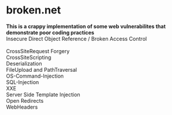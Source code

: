 # broken.net
<strong>This is a crappy implementation of some web vulnerabilites that demonstrate poor coding practices</strong>
<br>
Insecure Direct Object Reference / Broken Access Control
<br>
<br>
CrossSiteRequest Forgery
<br>
CrossSiteScripting
<br>
Deserialization
<br>
FileUpload and PathTraversal
<br>
OS-Command-Injection
<br>
SQL-Injection
<br>
XXE	
<br>
Server Side Template Injection
<br>
Open Redirects
<br>
WebHeaders
